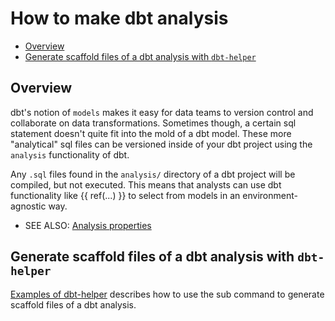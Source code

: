 # How to make dbt analysis

<!-- START doctoc generated TOC please keep comment here to allow auto update -->
<!-- DON'T EDIT THIS SECTION, INSTEAD RE-RUN doctoc TO UPDATE -->

- [Overview](#overview)
- [Generate scaffold files of a dbt analysis with `dbt-helper`](#generate-scaffold-files-of-a-dbt-analysis-with-dbt-helper)

<!-- END doctoc generated TOC please keep comment here to allow auto update -->

## Overview
dbt's notion of `models` makes it easy for data teams to version control and collaborate on data transformations.
Sometimes though, a certain sql statement doesn't quite fit into the mold of a dbt model.
These more "analytical" sql files can be versioned inside of your dbt project using the `analysis` functionality of dbt.

Any `.sql` files found in the `analysis/` directory of a dbt project will be compiled, but not executed. 
This means that analysts can use dbt functionality like {{ ref(...) }} to select from models in an environment-agnostic way.

* SEE ALSO: [Analysis properties](https://docs.getdbt.com/reference/analysis-properties/)

## Generate scaffold files of a dbt analysis with `dbt-helper`
[Examples of dbt-helper](../python/dbt-helper/examples/README.md) describes how to use the sub command to generate scaffold files of a dbt analysis.
